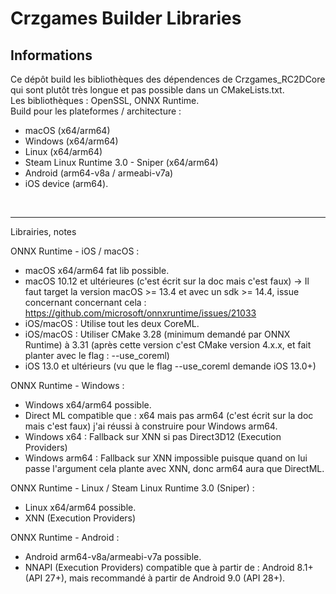 # Crzgames Builder Libraries

## Informations
Ce dépôt build les bibliothèques des dépendences de Crzgames_RC2DCore qui sont plutôt très longue et pas possible dans un CMakeLists.txt. <br />
Les bibliothèques : OpenSSL, ONNX Runtime. <br />
Build pour les plateformes / architecture :
- macOS (x64/arm64)
- Windows (x64/arm64)
- Linux (x64/arm64)
- Steam Linux Runtime 3.0 - Sniper (x64/arm64)
- Android (arm64-v8a / armeabi-v7a)
- iOS device (arm64).

<br />

---

Librairies, notes

ONNX Runtime - iOS / macOS :
- macOS x64/arm64 fat lib possible.
- macOS 10.12 et ultérieures (c'est écrit sur la doc mais c'est faux) -> Il faut target la version macOS >= 13.4 et avec un sdk >= 14.4, issue concernant concernant cela : https://github.com/microsoft/onnxruntime/issues/21033
- iOS/macOS : Utilise tout les deux CoreML.
- iOS/macOS : Utiliser CMake 3.28 (minimum demandé par ONNX Runtime) à 3.31 (après cette version c'est CMake version 4.x.x, et fait planter avec le flag : --use_coreml)
- iOS 13.0 et ultérieurs (vu que le flag --use_coreml demande iOS 13.0+)

ONNX Runtime - Windows :
- Windows x64/arm64 possible.
- Direct ML compatible que : x64 mais pas arm64 (c'est écrit sur la doc mais c'est faux) j'ai réussi à construire pour Windows arm64.
- Windows x64 : Fallback sur XNN si pas Direct3D12 (Execution Providers)
- Windows arm64 : Fallback sur XNN impossible puisque quand on lui passe l'argument cela plante avec XNN, donc arm64 aura que DirectML.

ONNX Runtime - Linux / Steam Linux Runtime 3.0 (Sniper) :
- Linux x64/arm64 possible.
- XNN (Execution Providers)

ONNX Runtime - Android :
- Android arm64-v8a/armeabi-v7a possible.
- NNAPI (Execution Providers) compatible que à partir de : Android 8.1+ (API 27+), mais recommandé à partir de Android 9.0 (API 28+).

